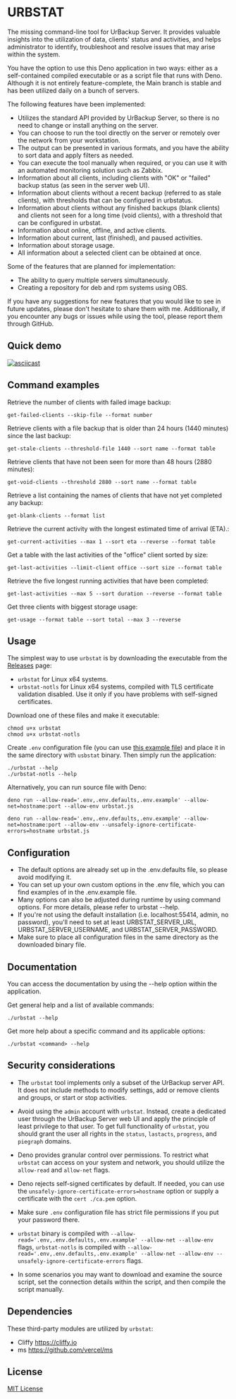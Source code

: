 # URBSTAT

The missing command-line tool for UrBackup Server. It provides valuable insights
into the utilization of data, clients' status and activities, and helps
administrator to identify, troubleshoot and resolve issues that may arise within
the system.

You have the option to use this Deno application in two ways: either as a
self-contained compiled executable or as a script file that runs with Deno.
Although it is not entirely feature-complete, the Main branch is stable and has
been utilized daily on a bunch of servers.

The following features have been implemented:

- Utilizes the standard API provided by UrBackup Server, so there is no need to
  change or install anything on the server.
- You can choose to run the tool directly on the server or remotely over the
  network from your workstation.
- The output can be presented in various formats, and you have the ability to
  sort data and apply filters as needed.
- You can execute the tool manually when required, or you can use it with an
  automated monitoring solution such as Zabbix.
- Information about all clients, including clients with "OK" or "failed" backup
  status (as seen in the server web UI).
- Information about clients without a recent backup (referred to as stale
  clients), with thresholds that can be configured in urbstatus.
- Information about clients without any finished backups (blank clients) and
  clients not seen for a long time (void clients), with a threshold that can be
  configured in urbstat.
- Information about online, offline, and active clients.
- Information about current, last (finished), and paused activities.
- Information about storage usage.
- All information about a selected client can be obtained at once.

Some of the features that are planned for implementation:

- The ability to query multiple servers simultaneously.
- Creating a repository for deb and rpm systems using OBS.

If you have any suggestions for new features that you would like to see in
future updates, please don't hesitate to share them with me. Additionally, if
you encounter any bugs or issues while using the tool, please report them
through GitHub.

## Quick demo

[![asciicast](https://asciinema.org/a/557533.svg)](https://asciinema.org/a/557533)

## Command examples

Retrieve the number of clients with failed image backup:

```shell
get-failed-clients --skip-file --format number
```

Retrieve clients with a file backup that is older than 24 hours (1440 minutes)
since the last backup:

```shell
get-stale-clients --threshold-file 1440 --sort name --format table
```

Retrieve clients that have not been seen for more than 48 hours (2880 minutes):

```shell
get-void-clients --threshold 2880 --sort name --format table
```

Retrieve a list containing the names of clients that have not yet completed any
backup:

```shell
get-blank-clients --format list
```

Retrieve the current activity with the longest estimated time of arrival (ETA).:

```shell
get-current-activities --max 1 --sort eta --reverse --format table
```

Get a table with the last activities of the "office" client sorted by size:

```shell
get-last-activities --limit-client office --sort size --format table
```

Retrieve the five longest running activities that have been completed:

```shell
get-last-activities --max 5 --sort duration --reverse --format table
```

Get three clients with biggest storage usage:

```shell
get-usage --format table --sort total --max 3 --reverse
```

## Usage

The simplest way to use `urbstat` is by downloading the executable from the
[Releases](https://github.com/bartmichu/urbstat/releases) page:

- `urbstat` for Linux x64 systems.
- `urbstat-notls` for Linux x64 systems, compiled with TLS certificate
  validation disabled. Use it only if you have problems with self-signed
  certificates.

Download one of these files and make it executable:

```shell
chmod u+x urbstat
chmod u+x urbstat-notls
```

Create `.env` configuration file (you can use
[this example file](https://raw.githubusercontent.com/bartmichu/urbstat/main/.env.example))
and place it in the same directory with `usbstat` binary. Then simply run the
application:

```shell
./urbstat --help
./urbstat-notls --help
```

Alternatively, you can run source file with Deno:

```shell
deno run --allow-read='.env,.env.defaults,.env.example' --allow-net=hostname:port --allow-env urbstat.js

deno run --allow-read='.env,.env.defaults,.env.example' --allow-net=hostname:port --allow-env --unsafely-ignore-certificate-errors=hostname urbstat.js
```

## Configuration

- The default options are already set up in the .env.defaults file, so please
  avoid modifying it.
- You can set up your own custom options in the .env file, which you can find
  examples of in the .env.example file.
- Many options can also be adjusted during runtime by using command options. For
  more details, please refer to urbstat <command> --help.
- If you're not using the default installation (i.e. localhost:55414, admin, no
  password), you'll need to set at least URBSTAT_SERVER_URL,
  URBSTAT_SERVER_USERNAME, and URBSTAT_SERVER_PASSWORD.
- Make sure to place all configuration files in the same directory as the
  downloaded binary file.

## Documentation

You can access the documentation by using the --help option within the
application.

Get general help and a list of available commands:

```shell
./urbstat --help
```

Get more help about a specific command and its applicable options:

```shell
./urbstat <command> --help
```

## Security considerations

- The `urbstat` tool implements only a subset of the UrBackup server API. It
  does not include methods to modify settings, add or remove clients and groups,
  or start or stop activities.

- Avoid using the `admin` account with `urbstat`. Instead, create a dedicated
  user through the UrBackup Server web UI and apply the principle of least
  privilege to that user. To get full functionality of `urbstat`, you should
  grant the user all rights in the `status`, `lastacts`, `progress`, and
  `piegraph` domains.

- Deno provides granular control over permissions. To restrict what `urbstat`
  can access on your system and network, you should utilize the `allow-read` and
  `allow-net` flags.

- Deno rejects self-signed certificates by default. If needed, you can use the
  `unsafely-ignore-certificate-errors=hostname` option or supply a certificate
  with the `cert ./ca.pem` option.

- Make sure `.env` configuration file has strict file permissions if you put
  your password there.

- `urbstat` binary is compiled with
  `--allow-read='.env,.env.defaults,.env.example' --allow-net --allow-env`
  flags, `urbstat-notls` is compiled with
  `--allow-read='.env,.env.defaults,.env.example' --allow-net --allow-env --unsafely-ignore-certificate-errors`
  flags.

- In some scenarios you may want to download and examine the source script, set
  the connection details within the script, and then compile the script
  manually.

## Dependencies

These third-party modules are utilized by `urbstat`:

- Cliffy https://cliffy.io
- ms https://github.com/vercel/ms

## License

[MIT License](https://github.com/bartmichu/urbstat/blob/main/LICENSE)
